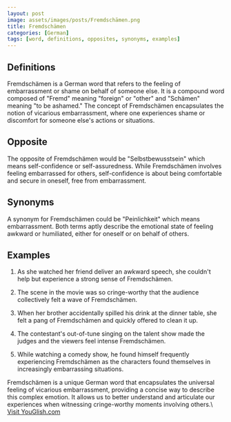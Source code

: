 ```yaml
---
layout: post
image: assets/images/posts/Fremdschämen.png
title: Fremdschämen
categories: [German]
tags: [word, definitions, opposites, synonyms, examples]
---
```


## Definitions

Fremdschämen is a German word that refers to the feeling of embarrassment or shame on behalf of someone else. It is a compound word composed of "Fremd" meaning "foreign" or "other" and "Schämen" meaning "to be ashamed." The concept of Fremdschämen encapsulates the notion of vicarious embarrassment, where one experiences shame or discomfort for someone else's actions or situations.

## Opposite

The opposite of Fremdschämen would be "Selbstbewusstsein" which means self-confidence or self-assuredness. While Fremdschämen involves feeling embarrassed for others, self-confidence is about being comfortable and secure in oneself, free from embarrassment.

## Synonyms

A synonym for Fremdschämen could be "Peinlichkeit" which means embarrassment. Both terms aptly describe the emotional state of feeling awkward or humiliated, either for oneself or on behalf of others.

## Examples

1. As she watched her friend deliver an awkward speech, she couldn't help but experience a strong sense of Fremdschämen.

2. The scene in the movie was so cringe-worthy that the audience collectively felt a wave of Fremdschämen.

3. When her brother accidentally spilled his drink at the dinner table, she felt a pang of Fremdschämen and quickly offered to clean it up.

4. The contestant's out-of-tune singing on the talent show made the judges and the viewers feel intense Fremdschämen.

5. While watching a comedy show, he found himself frequently experiencing Fremdschämen as the characters found themselves in increasingly embarrassing situations.

Fremdschämen is a unique German word that encapsulates the universal feeling of vicarious embarrassment, providing a concise way to describe this complex emotion. It allows us to better understand and articulate our experiences when witnessing cringe-worthy moments involving others.\ <a id="yg-widget-0" class="youglish-widget" data-query="Fremdschämen" data-lang="german" data-components="8412" data-auto-start="0" data-bkg-color="theme_light" data-title="How%20to%20pronounce%20Fremdschämen%20in%20German"  rel="nofollow" href="https://youglish.com">Visit YouGlish.com</a><script async src="https://youglish.com/public/emb/widget.js" charset="utf-8"></script>